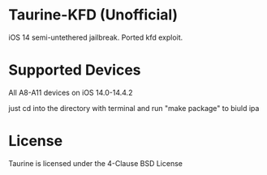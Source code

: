 # Taurine-KFD (Unofficial)

iOS 14 semi-untethered jailbreak.
Ported kfd exploit.

# Supported Devices

All A8-A11 devices on iOS 14.0-14.4.2

just cd into the directory with terminal and run "make package" to biuld ipa

# License

Taurine is licensed under the 4-Clause BSD License
